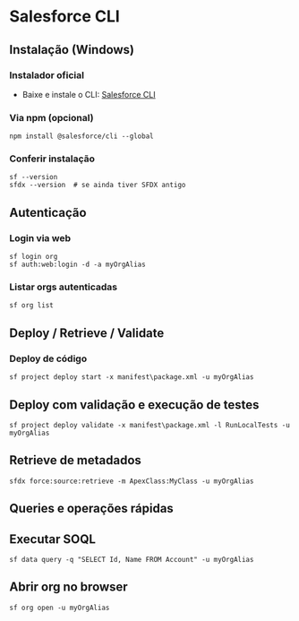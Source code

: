 # Salesforce CLI

## Instalação (Windows)

### Instalador oficial
- Baixe e instale o CLI: [Salesforce CLI](https://developer.salesforce.com/tools/salesforcecli)

### Via npm (opcional)
```npm install @salesforce/cli --global```
### Conferir instalação
```
sf --version
sfdx --version  # se ainda tiver SFDX antigo
```
## Autenticação
### Login via web
```
sf login org
sf auth:web:login -d -a myOrgAlias
```
### Listar orgs autenticadas
```
sf org list
```
## Deploy / Retrieve / Validate
### Deploy de código
```
sf project deploy start -x manifest\package.xml -u myOrgAlias
```
## Deploy com validação e execução de testes
```
sf project deploy validate -x manifest\package.xml -l RunLocalTests -u myOrgAlias
```
## Retrieve de metadados
```
sfdx force:source:retrieve -m ApexClass:MyClass -u myOrgAlias
```
## Queries e operações rápidas
## Executar SOQL
```
sf data query -q "SELECT Id, Name FROM Account" -u myOrgAlias
```
## Abrir org no browser
```
sf org open -u myOrgAlias
```
